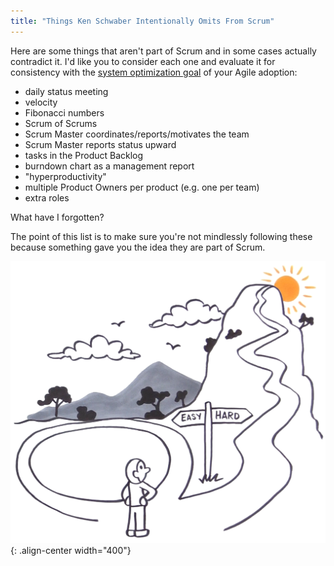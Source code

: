 ```yaml
---
title: "Things Ken Schwaber Intentionally Omits From Scrum"
---
```

Here are some things that aren't part of Scrum and in some cases actually contradict it.  I'd like you to consider each one and evaluate it for consistency with the [system optimization goal](/you-wont-change-your-organization-without-an-optimization-goal/) of your Agile adoption:
* daily status meeting  
* velocity
* Fibonacci numbers
* Scrum of Scrums
* Scrum Master coordinates/reports/motivates the team
* Scrum Master reports status upward
* tasks in the Product Backlog
* burndown chart as a management report
* "hyperproductivity"
* multiple Product Owners per product (e.g. one per team)
* extra roles

What have I forgotten?

The point of this list is to make sure you're not mindlessly following these because something gave you the idea they are part of Scrum.


![LeSS is hard](../images/less-is-hard.png){: .align-center width="400"}